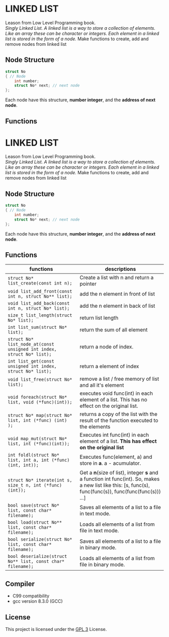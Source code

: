 # LINKED LIST
Leason from Low Level Programming book.<br>
_Singly Linked List. A linked list is a way to store a collection of elements. Like an array these can be character or integers. Each element in a linked list is stored in the form of a node._
Make functions to create, add and remove nodes from linked list

## Node Structure
```C
struct No 
{ // Node
    int number;
    struct No* next; // next node
};
```
Each node have this structure, __number integer__, and the __address of next node__.
## Functions
# LINKED LIST
Leason from Low Level Programming book.<br>
_Singly Linked List. A linked list is a way to store a collection of elements. Like an array these can be character or integers. Each element in a linked list is stored in the form of a node._
Make functions to create, add and remove nodes from linked list

## Node Structure
```C
struct No 
{ // Node
    int number;
    struct No* next; // next node
};
```
Each node have this structure, __number integer__, and the __address of next node__.
## Functions

| functions                                                           | descriptions                                                                                                                                                  |
|---------------------------------------------------------------------|---------------------------------------------------------------------------------------------------------------------------------------------------------------|
|` struct No* list_create(const int n);  `                              | Create a list with n and return a pointer                                                                                                                     |
| `void list_add_front(const int n, struct No** list); `                | add the n element in front of list                                                                                                                            |
| `void list_add_back(const int n, struct No* list);`                   | add the n element in back of list                                                                                                                             |
| `size_t list_length(struct No* list);`                                | return list length                                                                                                                                            |
| `int list_sum(struct No* list);`                                      | return the sum of all element                                                                                                                                 |
| `struct No* list_node_at(const unsigned int index, struct No* list);` | return a node of index.                                                                                                                                       |
| `int list_get(const unsigned int index, struct No* list);`            |  return a element of index                                                                                                                                    |
| `void list_free(struct No* list);`                                    | remove a list / free memory of list and all it's element                                                                                                      |
| `void foreach(struct No* list, void (*func)(int)); `                  | executes void func(int) in each element of a list. This has no effect on the original list.                                                                   |
| `struct No* map(struct No* list, int (*func) (int) );  `              |  returns a copy of the list with the result of the function executed to the elements                                                                          |
| `void map_mut(struct No* list, int (*func)(int)); `                   | Executes int func(int) in each element of a list. **This has effect on the original list**                                                                    |
| `int foldl(struct No* list, int a, int (*func)(int, int));`           |  Executes func(element, a) and store in **a**. a - acumulator.                                                                                                |
| `struct No* iterate(int s, size_t n, int (*func) (int));  `           | Get a **n**(size of list), integer **s** and a function int func(int). So, makes a new list like this:   [s, func(s), func(func(s)), func(func(func(s))) ...] |
| `bool save(struct No* list, const char* filename); `                  | Saves all elements of a list to a file in text mode.                                                                                                          |
| `bool load(struct No** list, const char* filename);`                  | Loads all elements of a list from file in text mode.                                                                                                          |
| `bool serialize(struct No* list, const char* filename); `             | Saves all elements of a list to a file in binary mode.                                                                                                        |
| `bool deserialize(struct No** list, const char* filename);`           | Loads all elements of a list from file in binary mode.                                                                                                        

## Compiler
- C99 compatibility <br>
- gcc version 8.3.0 (GCC)
    
## License
 This project is licensed under the [GPL 3](https://choosealicense.com/licenses/agpl-3.0/) License.

